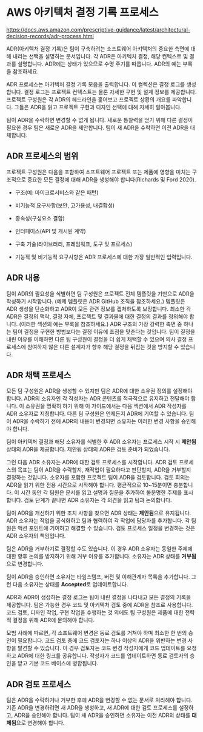 # AWS 아키텍처 결정 기록 프로세스

https://docs.aws.amazon.com/prescriptive-guidance/latest/architectural-decision-records/adr-process.html

ADR(아키텍처 결정 기록)은 팀이 구축하려는 소프트웨어 아키텍처의 중요한 측면에 대해 내리는 선택을 설명하는 문서입니다. 각 ADR은 아키텍처 결정, 해당 컨텍스트 및 결과를 설명합니다. ADR에는 상태가 있으므로 수명 주기를 따릅니다. ADR의 예는 부록을 참조하세요.

ADR 프로세스는 아키텍처 결정 기록 모음을 출력합니다. 이 컬렉션은 결정 로그를 생성합니다. 결정 로그는 프로젝트 컨텍스트는 물론 자세한 구현 및 설계 정보를 제공합니다. 프로젝트 구성원은 각 ADR의 헤드라인을 훑어보고 프로젝트 상황의 개요를 파악합니다. 그들은 ADR을 읽고 프로젝트 구현과 디자인 선택에 대해 자세히 알아봅니다.

팀이 ADR을 수락하면 변경할 수 없게 됩니다. 새로운 통찰력을 얻기 위해 다른 결정이 필요한 경우 팀은 새로운 ADR을 제안합니다. 팀이 새 ADR을 수락하면 이전 ADR을 대체합니다.

## ADR 프로세스의 범위

프로젝트 구성원은 다음을 포함하여 소프트웨어 프로젝트 또는 제품에 영향을 미치는 구조적으로 중요한 모든 결정에 대해 ADR을 생성해야 합니다(Richards 및 Ford 2020).

* 구조(예: 마이크로서비스와 같은 패턴)

* 비기능적 요구사항(보안, 고가용성, 내결함성)

* 종속성(구성요소 결합)

* 인터페이스(API 및 게시된 계약)

* 구축 기술(라이브러리, 프레임워크, 도구 및 프로세스)

* 기능적 및 비기능적 요구사항은 ADR 프로세스에 대한 가장 일반적인 입력입니다.


## ADR 내용

팀이 ADR의 필요성을 식별하면 팀 구성원은 프로젝트 전체 템플릿을 기반으로 ADR을 작성하기 시작합니다. (예제 템플릿은 ADR GitHub 조직을 참조하세요.) 템플릿은 ADR 생성을 단순화하고 ADR이 모든 관련 정보를 캡처하도록 보장합니다. 최소한 각 ADR은 결정의 맥락, 결정 자체, 프로젝트 및 결과물에 대한 결정의 결과를 정의해야 합니다. (이러한 섹션의 예는 부록을 참조하세요.) ADR 구조의 가장 강력한 측면 중 하나는 팀이 결정을 구현한 방법보다는 결정 이유에 초점을 맞춘다는 것입니다. 팀이 결정을 내린 이유를 이해하면 다른 팀 구성원이 결정을 더 쉽게 채택할 수 있으며 의사 결정 프로세스에 참여하지 않은 다른 설계자가 향후 해당 결정을 뒤집는 것을 방지할 수 있습니다.


## ADR 채택 프로세스

모든 팀 구성원은 ADR을 생성할 수 있지만 팀은 ADR에 대한 소유권 정의를 설정해야 합니다. ADR의 소유자인 각 작성자는 ADR 콘텐츠를 적극적으로 유지하고 전달해야 합니다. 이 소유권을 명확히 하기 위해 이 가이드에서는 다음 섹션에서 ADR 작성자를 ADR 소유자로 지칭합니다. 다른 팀 구성원은 언제든지 ADR에 기여할 수 있습니다. 팀이 ADR을 수락하기 전에 ADR의 내용이 변경되면 소유자는 이러한 변경 사항을 승인해야 합니다.

팀이 아키텍처 결정과 해당 소유자를 식별한 후 ADR 소유자는 프로세스 시작 시 **제안됨** 상태의 ADR을 제공합니다. 제안됨 상태의 ADR은 검토 준비가 되었습니다.

그런 다음 ADR 소유자는 ADR에 대한 검토 프로세스를 시작합니다. ADR 검토 프로세스의 목표는 팀이 ADR을 수락할지, 재작업이 필요하다고 판단할지, ADR을 거부할지 결정하는 것입니다. 소유자를 포함한 프로젝트 팀이 ADR을 검토합니다. 검토 회의는 ADR을 읽기 위한 전용 시간으로 시작해야 합니다. 평균적으로 10~15분이면 충분합니다. 이 시간 동안 각 팀원은 문서를 읽고 설명과 질문을 추가하여 불분명한 주제를 표시합니다. 검토 단계가 끝나면 ADR 소유자는 각 의견을 읽고 팀과 논의합니다.

팀이 ADR을 개선하기 위한 조치 사항을 찾으면 ADR 상태는 **제안됨**으로 유지됩니다. ADR 소유자는 작업을 공식화하고 팀과 협력하여 각 작업에 담당자를 추가합니다. 각 팀원은 액션 포인트에 기여하고 해결할 수 있습니다. 검토 프로세스 일정을 변경하는 것은 ADR 소유자의 책임입니다.

팀은 ADR을 거부하기로 결정할 수도 있습니다. 이 경우 ADR 소유자는 동일한 주제에 대한 향후 논의를 방지하기 위해 거부 이유를 추가합니다. 소유자는 ADR 상태를 **거부됨**으로 변경합니다.

팀이 ADR을 승인하면 소유자는 타임스탬프, 버전 및 이해관계자 목록을 추가합니다. 그런 다음 소유자는 상태를 **Accepted**로 업데이트합니다.

ADR과 ADR이 생성하는 결정 로그는 팀이 내린 결정을 나타내고 모든 결정의 기록을 제공합니다. 팀은 가능한 경우 코드 및 아키텍처 검토 중에 ADR을 참조로 사용합니다. 코드 검토, 디자인 작업, 구현 작업을 수행하는 것 외에도 팀 구성원은 제품에 대한 전략적 결정을 위해 ADR에 문의해야 합니다.

모범 사례에 따르면, 각 소프트웨어 변경은 동료 검토를 거쳐야 하며 최소한 한 번의 승인이 필요합니다. 코드 검토 중에 코드 검토자는 하나 이상의 ADR을 위반하는 변경 사항을 발견할 수 있습니다. 이 경우 검토자는 코드 변경 작성자에게 코드 업데이트를 요청하고 ADR에 대한 링크를 공유합니다. 작성자가 코드를 업데이트하면 동료 검토자의 승인을 받고 기본 코드 베이스에 병합됩니다.


## ADR 검토 프로세스

팀은 ADR을 수락하거나 거부한 후에 ADR을 변경할 수 없는 문서로 처리해야 합니다. 기존 ADR을 변경하려면 새 ADR을 생성하고, 새 ADR에 대한 검토 프로세스를 설정하고, ADR을 승인해야 합니다. 팀이 새 ADR을 승인하면 소유자는 이전 ADR의 상태를 **대체됨**으로 변경해야 합니다.
